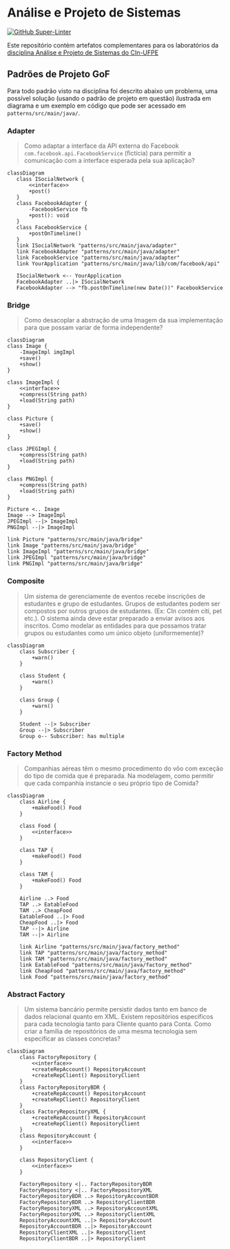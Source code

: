 # Análise e Projeto de Sistemas

[![GitHub Super-Linter](https://github.com/fmca/APS/workflows/Lint%20Code%20Base/badge.svg)](https://github.com/marketplace/actions/super-linter)

Este repositório contém artefatos complementares para os laboratórios da [disciplina Análise e Projeto de Sistemas do CIn-UFPE](www.cin.ufpe.br/~if718)

## Padrões de Projeto GoF

Para todo padrão visto na disciplina foi descrito abaixo um problema, uma possível solução (usando o padrão de projeto em questão) ilustrada em diagrama e um exemplo em código que pode ser acessado em <code>patterns/src/main/java/</code>.


### Adapter

> Como adaptar a interface da API externa do Facebook ```com.facebook.api.FacebookService``` (fictícia) para permitir a comunicação com a interface esperada pela sua aplicação?

 ```mermaid
 classDiagram
    class ISocialNetwork {
        <<interface>>
        +post()
    }
    class FacebookAdapter {
        -FacebookService fb
        +post(): void        
    }
    class FacebookService {
        +postOnTimeline()
    }
    link ISocialNetwork "patterns/src/main/java/adapter"
    link FacebookAdapter "patterns/src/main/java/adapter"
    link FacebookService "patterns/src/main/java/adapter"
    link YourApplication "patterns/src/main/java/lib/com/facebook/api"
    
    ISocialNetwork <-- YourApplication
    FacebookAdapter ..|> ISocialNetwork
    FacebookAdapter --> "fb.postOnTimeline(new Date())" FacebookService 
 ```


### Bridge

> Como desacoplar a abstração de uma Imagem da sua implementação para que possam variar de forma independente?

```mermaid
classDiagram
class Image {
    -ImageImpl imgImpl
    +save()
    +show()
}

class ImageImpl {
    <<interface>>
    +compress(String path)
    +load(String path)
}

class Picture {
    +save()
    +show()
}

class JPEGImpl {
    +compress(String path)
    +load(String path)
}

class PNGImpl {
    +compress(String path)
    +load(String path)
}

Picture <.. Image
Image --> ImageImpl
JPEGImpl --|> ImageImpl
PNGImpl --|> ImageImpl

link Picture "patterns/src/main/java/bridge"
link Image "patterns/src/main/java/bridge"
link ImageImpl "patterns/src/main/java/bridge"
link JPEGImpl "patterns/src/main/java/bridge"
link PNGImpl "patterns/src/main/java/bridge"
```


### Composite

> Um sistema de gerenciamente de eventos recebe inscrições de estudantes e grupo de estudantes. Grupos de estudantes podem ser compostos por outros grupos de estudantes. (Ex: CIn contém citi, pet etc.). O sistema ainda deve estar preparado a enviar avisos aos inscritos. Como modelar as entidades para que possamos tratar grupos ou estudantes como um único objeto (uniformemente)?

```mermaid
classDiagram
    class Subscriber {
        +warn()
    }

    class Student {
        +warn()
    }

    class Group {
        +warn()
    }

    Student --|> Subscriber
    Group --|> Subscriber
    Group o-- Subscriber: has multiple
```

### Factory Method

> Companhias aéreas têm o mesmo procedimento do vôo com exceção do tipo de comida que é preparada. Na modelagem, como permitir que cada companhia instancie o seu próprio tipo de Comida?


```mermaid
classDiagram
    class Airline {
        +makeFood() Food
    }

    class Food {
        <<interface>>
    }

    class TAP {
        +makeFood() Food
    }

    class TAM {
        +makeFood() Food
    }

    Airline ..> Food
    TAP ..> EatableFood
    TAM ..> CheapFood
    EatableFood ..|> Food
    CheapFood ..|> Food
    TAP --|> Airline
    TAM --|> Airline

    link Airline "patterns/src/main/java/factory_method"
    link TAP "patterns/src/main/java/factory_method"
    link TAM "patterns/src/main/java/factory_method"
    link EatableFood "patterns/src/main/java/factory_method"
    link CheapFood "patterns/src/main/java/factory_method"
    link Food "patterns/src/main/java/factory_method"
```

### Abstract Factory

> Um sistema bancário permite persistir dados tanto em banco de dados relacional quanto em XML. Existem repositórios específicos para cada tecnologia tanto para Cliente quanto para Conta. Como criar a família de repositórios de uma mesma tecnologia sem especificar as classes concretas?


```mermaid
classDiagram
    class FactoryRepository {
        <<interface>>
        +createRepAccount() RepositoryAccount
        +createRepClient() RepositoryClient
    }
    class FactoryRepositoryBDR {
        +createRepAccount() RepositoryAccount
        +createRepClient() RepositoryClient
    }
    class FactoryRepositoryXML {
        +createRepAccount() RepositoryAccount
        +createRepClient() RepositoryClient
    }
    class RepositoryAccount {
        <<interface>>
    }

    class RepositoryClient {
        <<interface>>
    }

    FactoryRepository <|.. FactoryRepositoryBDR
    FactoryRepository <|.. FactoryRepositoryXML
    FactoryRepositoryBDR ..> RepositoryAccountBDR
    FactoryRepositoryBDR ..> RepositoryClientBDR
    FactoryRepositoryXML ..> RepositoryAccountXML
    FactoryRepositoryXML ..> RepositoryClientXML
    RepositoryAccountXML ..|> RepositoryAccount
    RepositoryAccountBDR ..|> RepositoryAccount
    RepositoryClientXML ..|> RepositoryClient
    RepositoryClientBDR ..|> RepositoryClient
    


```
